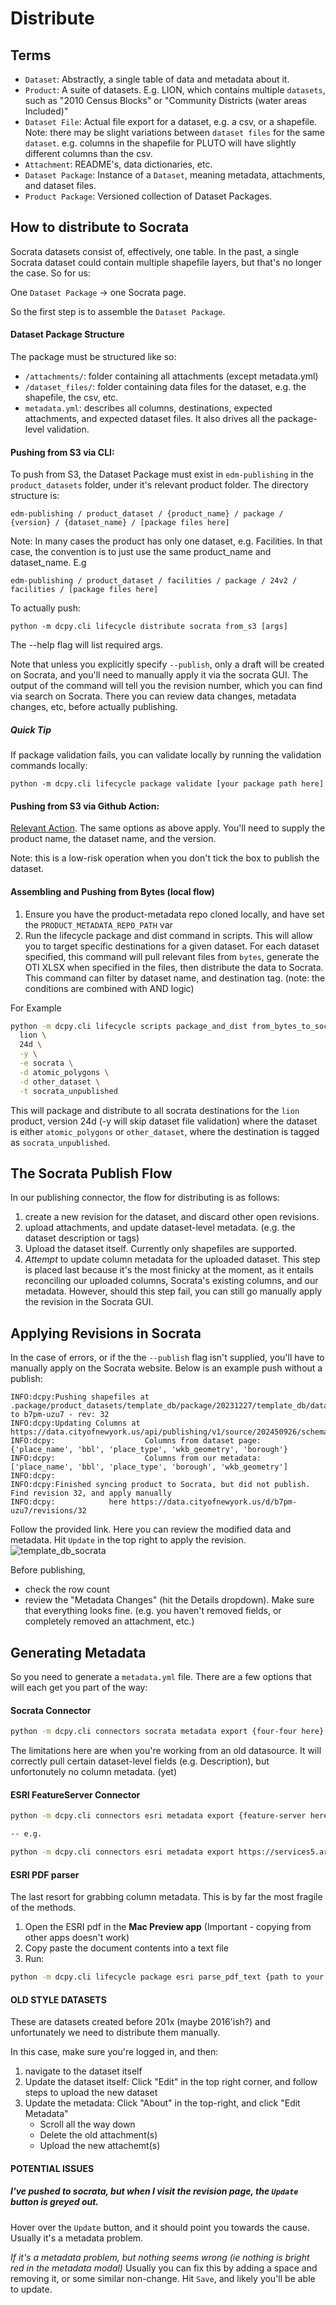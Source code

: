 # Distribute

## Terms
- `Dataset`: Abstractly, a single table of data and metadata about it.
- `Product`: A suite of datasets. E.g. LION, which contains multiple `datasets`, such as "2010 Census Blocks" or "Community Districts (water areas Included)"
- `Dataset File`: Actual file export for a dataset, e.g. a csv, or a shapefile. Note: there may be slight variations between `dataset files` for the same `dataset`. e.g. columns in the shapefile for PLUTO will have slightly different columns than the csv.
- `Attachment`: README's, data dictionaries, etc.
- `Dataset Package`: Instance of a `Dataset`, meaning metadata, attachments, and dataset files.
- `Product Package`: Versioned collection of Dataset Packages.

## How to distribute to Socrata
Socrata datasets consist of, effectively, one table. In the past, a single Socrata dataset could contain multiple shapefile layers, but that's no longer the case. So for us:

One `Dataset Package` -> one Socrata page.

So the first step is to assemble the `Dataset Package`.

#### Dataset Package Structure
The package must be structured like so:
- `/attachments/`: folder containing all attachments (except metadata.yml)
- `/dataset_files/`: folder containing data files for the dataset, e.g. the shapefile, the csv, etc.
- `metadata.yml`: describes all columns, destinations, expected attachments, and expected dataset files. It also drives all the package-level validation.

#### Pushing from S3 via CLI:

To push from S3, the Dataset Package must exist in `edm-publishing` in the `product_datasets` folder, under it's relevant product folder. The directory structure is:
```
edm-publishing / product_dataset / {product_name} / package / {version} / {dataset_name} / [package files here]
```
Note: In many cases the product has only one dataset, e.g. Facilities. In that case, the convention is to just use the same product_name and dataset_name. E.g
```
edm-publishing / product_dataset / facilities / package / 24v2 / facilities / [package files here]
```
To actually push:
```
python -m dcpy.cli lifecycle distribute socrata from_s3 [args]
```
The --help flag will list required args.

Note that unless you explicitly specify `--publish`, only a draft will be created on Socrata, and you'll need to manually apply it via the socrata GUI. The output of the command will tell you the revision number, which you can find via search on Socrata. There you can review data changes, metadata changes, etc, before actually publishing.

##### Quick Tip
If package validation fails, you can validate locally by running the validation commands locally:
```
python -m dcpy.cli lifecycle package validate [your package path here]
```

#### Pushing from S3 via Github Action:
[Relevant Action](https://github.com/NYCPlanning/data-engineering/actions/workflows/socrata_publish_dataset.yml). The same options as above apply. You'll need to supply the product name, the dataset name, and the version.

Note: this is a low-risk operation when you don't tick the box to publish the dataset.


#### Assembling and Pushing from Bytes (local flow)
1. Ensure you have the product-metadata repo cloned locally, and have set the `PRODUCT_METADATA_REPO_PATH` var
2. Run the lifecycle package and dist command in scripts. This will allow you to target specific destinations for a given dataset. For each dataset specified, this command will pull relevant files from `bytes`, generate the OTI XLSX when specified in the files, then distribute the data to Socrata. This command can filter by dataset name, and destination tag. (note: the conditions are combined with AND logic)

For Example
``` sh
python -m dcpy.cli lifecycle scripts package_and_dist from_bytes_to_socrata \
  lion \
  24d \
  -y \
  -e socrata \
  -d atomic_polygons \
  -d other_dataset \
  -t socrata_unpublished
```
This will package and distribute to all socrata destinations for the `lion` product, version 24d (-y will skip dataset file validation) where the dataset is either `atomic_polygons` or `other_dataset`, where the destination is tagged as `socrata_unpublished`.


## The Socrata Publish Flow
In our publishing connector, the flow for distributing is as follows:

1. create a new revision for the dataset, and discard other open revisions.
2. upload attachments, and update dataset-level metadata. (e.g. the dataset description or tags)
3. Upload the dataset itself. Currently only shapefiles are supported.
4. _Attempt_ to update column metadata for the uploaded dataset. This step is placed last because it's the most finicky at the moment, as it entails reconciling our uploaded columns, Socrata's existing columns, and our metadata. However, should this step fail, you can still go manually apply the revision in the Socrata GUI.

## Applying Revisions in Socrata

In the case of errors, or if the the `--publish` flag isn't supplied, you'll have to manually apply on the Socrata website. Below is an example push without a publish:

```
INFO:dcpy:Pushing shapefiles at .package/product_datasets/template_db/package/20231227/template_db/dataset_files/templatedb_points.shp.zip to b7pm-uzu7 - rev: 32
INFO:dcpy:Updating Columns at https://data.cityofnewyork.us/api/publishing/v1/source/202450926/schema/199848287
INFO:dcpy:                    Columns from dataset page: {'place_name', 'bbl', 'place_type', 'wkb_geometry', 'borough'}
INFO:dcpy:                    Columns from our metadata: ['place_name', 'bbl', 'place_type', 'borough', 'wkb_geometry']
INFO:dcpy:
INFO:dcpy:Finished syncing product to Socrata, but did not publish. Find revision 32, and apply manually
INFO:dcpy:            here https://data.cityofnewyork.us/d/b7pm-uzu7/revisions/32
```

Follow the provided link. Here you can review the modified data and metadata. Hit `Update` in the top right to apply the revision.
![template_db_socrata](https://github.com/NYCPlanning/data-engineering/assets/11164730/b0c24251-00e3-4be1-99a6-6cf015240cc6)

Before publishing,
- check the row count
- review the "Metadata Changes" (hit the Details dropdown). Make sure that everything looks fine. (e.g. you haven't removed fields, or completely removed an attachment, etc.)

## Generating Metadata

So you need to generate a `metadata.yml` file. There are a few options that will each get you part of the way:

#### Socrata Connector
``` sh
python -m dcpy.cli connectors socrata metadata export {four-four here}
```

The limitations here are when you're working from an old datasource. It will correctly pull certain dataset-level fields (e.g. Description), but unfortonutely no column metadata. (yet)

#### ESRI FeatureServer Connector
``` sh
python -m dcpy.cli connectors esri metadata export {feature-server here}

-- e.g.

python -m dcpy.cli connectors esri metadata export https://services5.arcgis.com/GfwWNkhOj9bNBqoJ/arcgis/rest/services/NYC_Borough_Boundary/FeatureServer/0
```

#### ESRI PDF parser

The last resort for grabbing column metadata. This is by far the most fragile of the methods.
1. Open the ESRI pdf in the **Mac Preview app** (Important - copying from other apps doesn't work)
2. Copy paste the document contents into a text file
3. Run:

``` sh
python -m dcpy.cli lifecycle package esri parse_pdf_text {path to your text file}
```


#### OLD STYLE DATASETS

These are datasets created before 201x (maybe 2016'ish?) and unfortunately we need to distribute them manually.

In this case, make sure you're logged in, and then:
1) navigate to the dataset itself
2) Update the dataset itself: Click "Edit" in the top right corner, and follow steps to upload the new dataset
3) Update the metadata: Click "About" in the top-right, and click "Edit Metadata"
    - Scroll all the way down
    - Delete the old attachment(s)
    - Upload the new attachemt(s)




#### POTENTIAL ISSUES

##### I've pushed to socrata, but when I visit the revision page, the `Update` button is greyed out.
Hover over the `Update` button, and it should point you towards the cause. Usually it's a metadata problem.

*If it's a metadata problem, but nothing seems wrong (ie nothing is bright red in the metadata modal)* Usually you can fix this by adding a space and removing it, or some similar non-change. Hit `Save`, and likely you'll be able to update.
